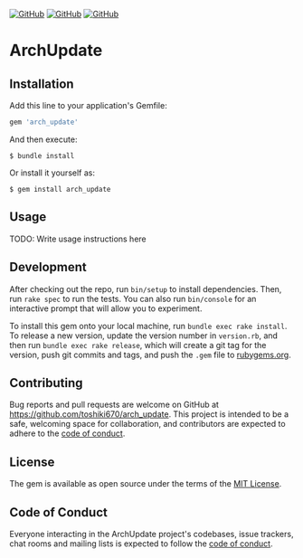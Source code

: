 <a href="LICENSE" alt="MIT License"><img alt="GitHub" src="https://img.shields.io/github/license/toshiki670/arch_update?style=flat-square"></a>
<a href="https://github.com/toshiki670/arch_update/actions" alt="Rspec Action"><img alt="GitHub" src="https://img.shields.io/github/workflow/status/toshiki670/arch_update/Rspec?label=Rspec&style=flat-square"></a>
<a href="https://github.com/toshiki670/arch_update/actions" alt="Rubocop Action"><img alt="GitHub" src="https://img.shields.io/github/workflow/status/toshiki670/arch_update/Rubocop?label=Rubocop&style=flat-square"></a>

# ArchUpdate
## Installation

Add this line to your application's Gemfile:

```ruby
gem 'arch_update'
```

And then execute:

    $ bundle install

Or install it yourself as:

    $ gem install arch_update

## Usage

TODO: Write usage instructions here

## Development

After checking out the repo, run `bin/setup` to install dependencies. Then, run `rake spec` to run the tests. You can also run `bin/console` for an interactive prompt that will allow you to experiment.

To install this gem onto your local machine, run `bundle exec rake install`. To release a new version, update the version number in `version.rb`, and then run `bundle exec rake release`, which will create a git tag for the version, push git commits and tags, and push the `.gem` file to [rubygems.org](https://rubygems.org).

## Contributing

Bug reports and pull requests are welcome on GitHub at https://github.com/toshiki670/arch_update. This project is intended to be a safe, welcoming space for collaboration, and contributors are expected to adhere to the [code of conduct](https://github.com/toshiki670/arch_update/blob/master/CODE_OF_CONDUCT.md).


## License

The gem is available as open source under the terms of the [MIT License](https://opensource.org/licenses/MIT).

## Code of Conduct

Everyone interacting in the ArchUpdate project's codebases, issue trackers, chat rooms and mailing lists is expected to follow the [code of conduct](https://github.com/toshiki670/arch_update/blob/master/CODE_OF_CONDUCT.md).
